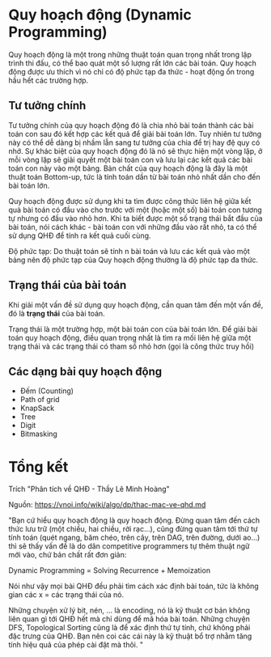 # Quy hoạch động (Dynamic Programming)

Quy hoạch động là một trong những thuật toán quan trọng nhất trong lập trình thi đấu, có thể bao quát một số lượng rất lớn các bài toán. Quy hoạch động được ưu thích vì nó chỉ có độ phức tạp đa thức - hoạt động ổn trong hầu hết các trường hợp.

## Tư tưởng chính
Tư tưởng chính của quy hoạch động đó là chia nhỏ bài toán thành các bài toán con sau đó kết hợp các kết quả để giải bài toán lớn. Tuy nhiên tư tưởng này có thể dễ dàng bị nhầm lẫn sang tư tưởng của chia để trị hay đệ quy có nhớ. Sự khác biệt của quy hoạch động đó là nó sẽ thực hiện một vòng lặp, ở mỗi vòng lặp sẽ giải quyết một bài toán con và lưu lại các kết quả các bài toán con này vào một bảng. Bản chất của quy hoạch động là đây là một thuật toán Bottom-up, tức là tính toán dần từ bài toán nhỏ nhất dần cho đến bài toán lớn. 

Quy hoạch động được sử dụng khi ta tìm được công thức liên hệ giữa kết quả bài toán có đầu vào cho trước với một (hoặc một số) bài toán con tương tự nhưng có đầu vào nhỏ hơn. Khi ta biết được một số trạng thái bắt đầu của bài toán, nói cách khác - bài toán con với những đầu vào rất nhỏ, ta có thể sử dụng QHĐ để tính ra kết quả cuối cùng.

Độ phức tạp: Do thuật toán sẽ tính n bài toán và lưu các kết quả vào một bảng nên độ phức tạp của Quy hoạch động thường là độ phức tạp đa thức.

## Trạng thái của bài toán
Khi giải một vấn đề sử dụng quy hoạch động, cần quan tâm đến một vấn đề, đó là <strong>trạng thái</strong> của bài toán.

Trạng thái là một trường hợp, một bài toán con của bài toán lớn. Để giải bài toán quy hoạch động, điều quan trọng nhất là tìm ra mối liên hệ giữa một trạng thái và các trạng thái có tham số nhỏ hơn (gọi là công thức truy hồi)

## Các dạng bài quy hoạch động
- Đếm (Counting)
- Path of grid
- KnapSack
- Tree
- Digit
- Bitmasking

# Tổng kết
Trích "Phân tích về QHĐ - Thầy Lê Minh Hoàng"

Nguồn: https://vnoi.info/wiki/algo/dp/thac-mac-ve-qhd.md

"Bạn cứ hiểu quy hoạch động là quy hoạch động. Đừng quan tâm đến cách thức lưu trữ (một chiều, hai chiều, rời rạc…), cũng đừng quan tâm tới thứ tự tính toán (quét ngang, băm chéo, trên cây, trên DAG, trên đường, dưới ao…) thì sẽ thấy vấn đề là do dân competitive programmers tự thêm thuật ngữ mới vào, chứ bản chất rất đơn giản:

Dynamic Programming = Solving Recurrence + Memoization

Nói như vậy mọi bài QHĐ đều phải tìm cách xác định bài toán, tức là không gian các x = các trạng thái của nó.

Những chuyện xử lý bit, nén, … là encoding, nó là kỹ thuật cơ bản không liên quan gì tới QHĐ hết mà chỉ dùng để mã hóa bài toán. Những chuyện DFS, Topological Sorting cũng là để xác định thứ tự tính, chứ không phải đặc trưng của QHĐ. Bạn nên coi các cái này là kỹ thuật bổ trợ nhằm tăng tính hiệu quả của phép cài đặt mà thôi. "

